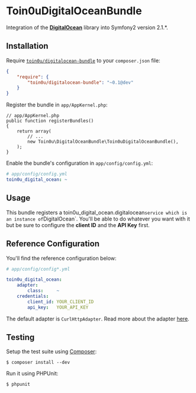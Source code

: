 Toin0uDigitalOceanBundle
========================

Integration of the [**DigitalOcean**](https://github.com/toin0u/DigitalOcean) library into Symfony2 version 2.1.*.


Installation
------------

Require [`toin0u/digitalocean-bundle`](https://packagist.org/packages/toin0u/digitalocean-bundle)
to your `composer.json` file:

```json
{
    "require": {
        "toin0u/digitalocean-bundle": "~0.1@dev"
    }
}
```

Register the bundle in `app/AppKernel.php`:

    // app/AppKernel.php
    public function registerBundles()
    {
        return array(
            // ...
            new Toin0u\DigitalOceanBundle\Toin0uDigitalOceanBundle(),
        );
    }

Enable the bundle's configuration in `app/config/config.yml`:

``` yaml
# app/config/config.yml
toin0u_digital_ocean: ~
```

Usage
-----

This bundle registers a toin0u_digital_ocean.digitalocean` service which is an instance of `DigitalOcean`.
You'll be able to do whatever you want with it but be sure to configure the **client ID** and the **API Key** first.

Reference Configuration
-----------------------

You'll find the reference configuration below:

``` yaml
# app/config/config*.yml

toin0u_digital_ocean:
    adapter:
        class:     ~
    credentials:
        client_id: YOUR_CLIENT_ID
        api_key:   YOUR_API_KEY
```

The default adapter is `CurlHttpAdapter`. Read more about the adapter [here](https://github.com/toin0u/HttpAdapter).


Testing
-------

Setup the test suite using [Composer](http://getcomposer.org/):

    $ composer install --dev

Run it using PHPUnit:

    $ phpunit
